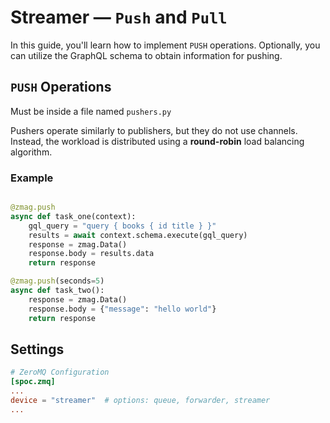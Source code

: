 # Streamer — `Push` and `Pull`

In this guide, you'll learn how to implement `PUSH` operations. Optionally, you can utilize the GraphQL schema to obtain information for pushing.

## `PUSH` Operations

Must be inside a file named `pushers.py`

Pushers operate similarly to publishers, but they do not use channels. Instead, the workload is distributed using a **round-robin** load balancing algorithm.

### Example

```python title="pushers.py"

@zmag.push
async def task_one(context):
    gql_query = "query { books { id title } }"
    results = await context.schema.execute(gql_query)
    response = zmag.Data()
    response.body = results.data
    return response

@zmag.push(seconds=5)
async def task_two():
    response = zmag.Data()
    response.body = {"message": "hello world"}
    return response
```

## Settings

```toml title="config/spoc.toml"
# ZeroMQ Configuration
[spoc.zmq]
...
device = "streamer"  # options: queue, forwarder, streamer
...
```
